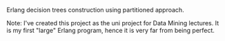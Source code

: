 Erlang decision trees construction using partitioned approach.

Note: I've created this project as the uni project for Data Mining lectures. It is my first "large" Erlang program, hence it is very far from being perfect.